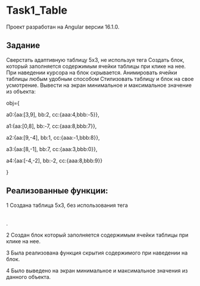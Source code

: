 # Task1_Table

Проект разработан на Angular версии 16.1.0.

## Задание

Сверстать адаптивную таблицу 5х3, не используя тега <table>
Создать блок, который заполняется содержимым ячейки таблицы при клике на нее.
При наведении курсора на блок скрывается.
Анимировать ячейки таблицы любым удобным способом
Стилизовать таблицу и блок на свое усмотрение.
Вывести на экран минимальное и максимальное значение из объекта:

obj={
 
a0:{aa:[3,9], bb:2, cc:{aaa:4,bbb:-5}},

a1:{aa:[0,8], bb:-7, cc:{aaa:8,bbb:7}},

a2:{aa:[9,-4], bb:1, cc:{aaa:-1,bbb:8}},

a3:{aa:[8,-1], bb:7, cc:{aaa:3,bbb:0}},

a4:{aa:[-4,-2], bb:-2, cc:{aaa:8,bbb:9}}

}

## Реализованные функции:

1 Создана таблица 5х3, без использования тега <table>.

2 Создан блок который заполняется содержимым ячейки таблицы при клике на нее.

3 Была реализована функция скрытия содержимого при наведении на блок.

4 Было выведено на экран минимальное и максимальное значения из данного объекта.

